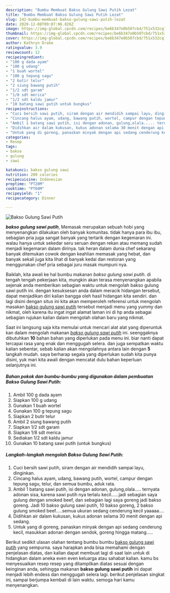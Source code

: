 ```yaml
---
description: "Bumbu Membuat Bakso Gulung Sawi Putih Lezat"
title: "Bumbu Membuat Bakso Gulung Sawi Putih Lezat"
slug: 242-bumbu-membuat-bakso-gulung-sawi-putih-lezat
date: 2020-12-08T09:07:06.826Z
image: https://img-global.cpcdn.com/recipes/be6b347e0b507cbd/751x532cq70/bakso-gulung-sawi-putih-foto-resep-utama.jpg
thumbnail: https://img-global.cpcdn.com/recipes/be6b347e0b507cbd/751x532cq70/bakso-gulung-sawi-putih-foto-resep-utama.jpg
cover: https://img-global.cpcdn.com/recipes/be6b347e0b507cbd/751x532cq70/bakso-gulung-sawi-putih-foto-resep-utama.jpg
author: Kathryn Drake
ratingvalue: 3.9
reviewcount: 12
recipeingredient:
- "100 g dada ayam"
- "100 g udang"
- "1 buah wortel"
- "100 g tepung sagu"
- "2 butir telur"
- "2 siung bawang putih"
- "1/2 sdt garam"
- "1/8 sdt merica"
- "1/2 sdt kaldu jamur"
- "10 batang sawi putih untuk bungkus"
recipeinstructions:
- "Cuci bersih sawi putih, siram dengan air mendidih sampai layu, dinginkan."
- "Cincang halus ayam, udang, bawang putih, wortel, campur dengan tepung sagu, telur, dan semua bumbu, aduk rata."
- "Ambil 1 batang sawi putih, isi dengan adonan, gulung,olala..... ternyata adonan sisa, karena sawi putih nya terlalu kecil......jadi sebagian saya gulung dengan smoked beef, dan sebagian lagi saya goreng jadi bakso goreng. Jadi 10 bakso gulung sawi putih, 10 bakso goreng, 2 bakso gulung smoked beef.....semua ukuran sedang cenderung kecil yaaaaa...."
- "Didihkan air dalam kukusan, kukus adonan selama 30 menit dengan api sedang."
- "Untuk yang di goreng, panaskan minyak dengan api sedang cenderung kecil, masukkan adonan dengan sendok, goreng hingga matang....."
categories:
- Resep
tags:
- bakso
- gulung
- sawi

katakunci: bakso gulung sawi 
nutrition: 209 calories
recipecuisine: Indonesian
preptime: "PT20M"
cooktime: "PT60M"
recipeyield: "1"
recipecategory: Dinner

---
```



![Bakso Gulung Sawi Putih](https://img-global.cpcdn.com/recipes/be6b347e0b507cbd/751x532cq70/bakso-gulung-sawi-putih-foto-resep-utama.jpg)

<b><i>bakso gulung sawi putih</i></b>, Memasak merupakan sebuah hobi yang menyenangkan dilakukan oleh banyak komunitas. tidak hanya para ibu ibu, sebagian pria juga sangat banyak yang tertarik dengan kegemaran ini. walau hanya untuk sekedar seru seruan dengan rekan atau memang sudah menjadi kegemaran dalam dirinya. tak heran dalam dunia chef sekarang banyak ditemukan cowok dengan keahlian memasak yang hebat, dan banyak sekali juga kita lihat di banyak kedai dan restoran yang menggunakan chef pria sebagai juru masak mumpuni nya.



Baiklah, kita awali ke hal bumbu makanan <i>bakso gulung sawi putih</i>. di tengah tengah pekerjaan kita, mungkin akan terasa menyenangkan apabila sejenak anda memberikan sebagian waktu untuk mengolah bakso gulung sawi putih ini. dengan kesuksesan anda dalam meracik hidangan tersebut, dapat menjadikan diri kalian bangga oleh hasil hidangan kita sendiri. dan lagi disini dengan situs ini kita akan memperoleh referensi untuk mengolah masakan <u>bakso gulung sawi putih</u> tersebut menjadi menu yang yummy dan nikmat, oleh karena itu ingat ingat alamat laman ini di hp anda sebagai sebagian rujukan kalian dalam mengolah olahan baru yang nikmat.


Saat ini langsung saja kita memulai untuk mencari alat alat yang diperuntuk kan dalam mengolah makanan <u><i>bakso gulung sawi putih</i></u> ini. seenggaknya dibutuhkan <b>10</b> bahan bahan yang diperlukan pada menu ini. biar nanti dapat tercapai rasa yang enak dan menggugah selera. dan juga sempatkan waktu kalian sebentar, sebab kalian akan mengolahnya antara lain dengan <b>5</b> langkah mudah. saya berharap segala yang diperlukan sudah kita punya disini, yuk mari kita awali dengan mencatat dulu bahan keperluan selanjutnya ini.

<!--inarticleads1-->

##### Bahan pokok dan bumbu-bumbu yang digunakan dalam pembuatan Bakso Gulung Sawi Putih:

1. Ambil 100 g dada ayam
1. Siapkan 100 g udang
1. Gunakan 1 buah wortel
1. Gunakan 100 g tepung sagu
1. Siapkan 2 butir telur
1. Ambil 2 siung bawang putih
1. Siapkan 1/2 sdt garam
1. Siapkan 1/8 sdt merica
1. Sediakan 1/2 sdt kaldu jamur
1. Gunakan 10 batang sawi putih (untuk bungkus)




<!--inarticleads2-->

##### Langkah-langkah mengolah Bakso Gulung Sawi Putih:

1. Cuci bersih sawi putih, siram dengan air mendidih sampai layu, dinginkan.
1. Cincang halus ayam, udang, bawang putih, wortel, campur dengan tepung sagu, telur, dan semua bumbu, aduk rata.
1. Ambil 1 batang sawi putih, isi dengan adonan, gulung,olala..... ternyata adonan sisa, karena sawi putih nya terlalu kecil......jadi sebagian saya gulung dengan smoked beef, dan sebagian lagi saya goreng jadi bakso goreng. Jadi 10 bakso gulung sawi putih, 10 bakso goreng, 2 bakso gulung smoked beef.....semua ukuran sedang cenderung kecil yaaaaa....
1. Didihkan air dalam kukusan, kukus adonan selama 30 menit dengan api sedang.
1. Untuk yang di goreng, panaskan minyak dengan api sedang cenderung kecil, masukkan adonan dengan sendok, goreng hingga matang.....




Berikut sedikit ulasan olahan tentang bumbu bumbu <u>bakso gulung sawi putih</u> yang sempurna. saya harapkan anda bisa memahami dengan penjelasan diatas, dan kalian dapat membuat lagi di saat lain untuk di hidangkan dalam aneka even even keluarga atau sahabat kalian. kamu bs menyesuaikan resep resep yang ditampilkan diatas sesuai dengan keinginan anda, sehingga makanan <b>bakso gulung sawi putih</b> ini dapat menjadi lebih endess dan menggugah selera lagi. berikut penjelasan singkat ini, sampai berjumpa kembali di lain waktu. semoga hari kamu menyenangkan.
